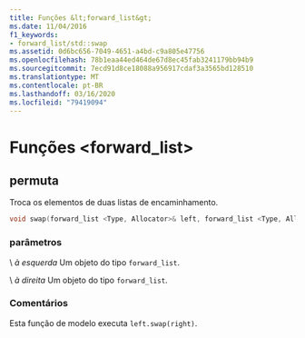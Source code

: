 ```yaml
---
title: Funções &lt;forward_list&gt;
ms.date: 11/04/2016
f1_keywords:
- forward_list/std::swap
ms.assetid: 0d6bc656-7049-4651-a4bd-c9a805e47756
ms.openlocfilehash: 78b1eaa44ed464de67d8ec45fab3241179bb94b9
ms.sourcegitcommit: 7ecd91d8ce18088a956917cdaf3a3565bd128510
ms.translationtype: MT
ms.contentlocale: pt-BR
ms.lasthandoff: 03/16/2020
ms.locfileid: "79419094"
---
```

# <a name="ltforward_listgt-functions"></a>Funções &lt;forward_list&gt;

## <a name="swap"></a>permuta

Troca os elementos de duas listas de encaminhamento.

```cpp
void swap(forward_list <Type, Allocator>& left, forward_list <Type, Allocator>& right);
```

### <a name="parameters"></a>parâmetros

\ *à esquerda*
Um objeto do tipo `forward_list`.

\ *à direita*
Um objeto do tipo `forward_list`.

### <a name="remarks"></a>Comentários

Esta função de modelo executa `left.swap(right)`.

